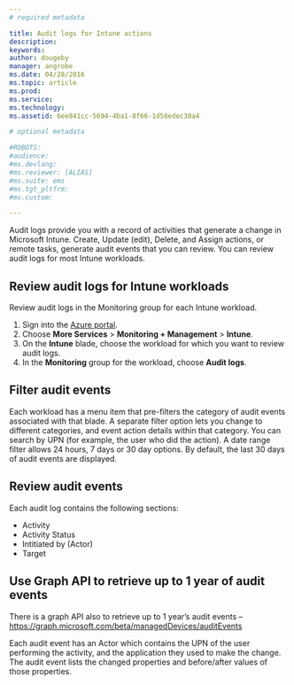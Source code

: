 ```yaml
---
# required metadata

title: Audit logs for Intune actions
description: 
keywords:
author: dougeby
manager: angrobe
ms.date: 04/28/2016
ms.topic: article
ms.prod:
ms.service:
ms.technology:
ms.assetid: 6ee841cc-5694-4ba1-8f66-1d58edec30a4

# optional metadata

#ROBOTS:
#audience:
#ms.devlang:
#ms.reviewer: [ALIAS]
#ms.suite: ems
#ms.tgt_pltfrm:
#ms.custom:

---
```

Audit logs provide you with a record of activities that generate a change in Microsoft Intune. Create, Update (edit), Delete, and Assign actions, or remote tasks, generate audit events that you can review. You can review audit logs for most Intune workloads. 

## Review audit logs for Intune workloads
Review audit logs in the Monitoring group for each Intune workload.  
1. Sign into the [Azure portal](https://portal.azure.com).
2. Choose **More Services** > **Monitoring + Management** > **Intune**.
3. On the **Intune** blade, choose the workload for which you want to review audit logs.
4. In the **Monitoring** group for the workload, choose **Audit logs**.

## Filter audit events
Each workload has a menu item that pre-filters the category of audit events associated with that blade. A separate filter option lets you change to different categories, and event action details within that category. You can search by UPN (for example, the user who did the action). A date range filter allows 24 hours, 7 days or 30 day options. By default, the last 30 days of audit events are displayed.

## Review audit events
Each audit log contains the following sections: 

- Activity
- Activity Status
- Intitiated by (Actor)
- Target


## Use Graph API to retrieve up to 1 year of audit events
There is a graph API also to retrieve up to 1 year’s audit events – https://graph.microsoft.com/beta/managedDevices/auditEvents

Each audit event has an Actor which contains the UPN of the user performing the activity, and the application they used to make the change.  The audit event lists the changed properties and before/after values of those properties.


